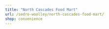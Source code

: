 ```yaml
---
title: "North Cascades Food Mart"
url: /sedro-woolley/north-cascades-food-mart/
shop: convenience
---
```

